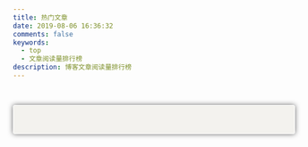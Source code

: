 ```yaml
---
title: 热门文章 
date: 2019-08-06 16:36:32
comments: false
keywords: 
  - top
  - 文章阅读量排行榜
description: 博客文章阅读量排行榜
---
```

&ensp;
<style>
div#top{
   margin-top: 0px;
   margin-bottom: 150px;
   padding: 25px;
   border: 1px solid #fff;
   /*-webkit-border-radius: 8px;*/
   /*-moz-border-radius: 8px;*/
   border-radius: 3px;
   -webkit-box-shadow: #666 0px 0px 10px;
   -moz-box-shadow: #666 0px 0px 10px;
   box-shadow: #666 0px 0px 10px;
   background: rgba(243, 242, 238, 1);
   /*background: #fff;*/
   behavior: url(/images/PIE.htc);
   /*border: 1px solid rgba(128, 128, 128, 0.4);*/
/*   border-left: 1px solid darkgray;
   border-right: 1px solid darkgray;*/
   /*rgba(128, 128, 128, 0.4)*/
     
</style>



<div id="top"></div>
<script src="https://cdn1.lncld.net/static/js/av-core-mini-0.6.4.js"></script>
<script>AV.initialize("u4vO2zGHJKiMhlMhYbgBgq1E-gzGzoHsz", "XRdJWVzmRfYF0uw6oUQztM7B");</script>
<script type="text/javascript">
  var time=0
  var title=""
  var url=""
  var query = new AV.Query('Counter');
  query.notEqualTo('id',0);
  query.descending('time');
  query.limit(15);
  query.find().then(function (todo) {
    for (var i=0;i<15;i++){
      var result=todo[i].attributes;
      time=result.time;
      title=result.title;
      url=result.url;
      var content="<p>"+"<font color='#1C1C1C'>"+"【文章热度:"+time+"℃】"+"</font>"+"<a href='"+"https://kemo.xyz"+url+"'>"+title+"</a>"+"</p>";
      document.getElementById("top").innerHTML+=content
    }
  }, function (error) {
    console.log("error");
  });
</script>